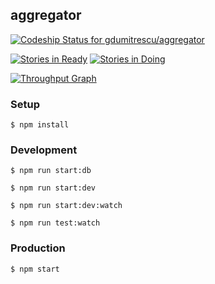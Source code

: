 ## aggregator

[ ![Codeship Status for gdumitrescu/aggregator](https://codeship.com/projects/34ea2580-b9fe-0133-0d07-7e2e3c15f843/status?branch=master)](https://codeship.com/projects/135608)

[![Stories in Ready](https://badge.waffle.io/gdumitrescu/aggregator.svg?label=ready&title=Ready)](http://waffle.io/gdumitrescu/aggregator)
[![Stories in Doing](https://badge.waffle.io/gdumitrescu/aggregator.svg?label=in%20progress&title=Doing)](http://waffle.io/gdumitrescu/aggregator)

[![Throughput Graph](https://graphs.waffle.io/gdumitrescu/aggregator/throughput.svg)](https://waffle.io/gdumitrescu/aggregator/metrics)

### Setup

`$ npm install`

### Development

`$ npm run start:db`

`$ npm run start:dev`

`$ npm run start:dev:watch`

`$ npm run test:watch`

### Production

`$ npm start`
